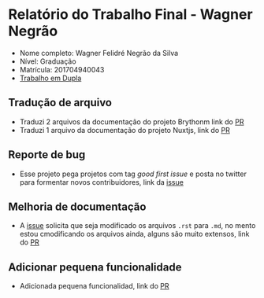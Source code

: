 # Relatório do Trabalho Final - Wagner Negrão 

* Nome completo: Wagner Felidré Negrão da Silva
* Nível: Graduação
* Matrícula: 201704940043
* [Trabalho em Dupla](https://github.com/wagnernegrao/tesl/blob/master/duplas/Dupla_RONALD_WAGNER.md)


## Tradução de arquivo
* Traduzi 2 arquivos da documentação do projeto Brythonm link do [PR](https://github.com/brython-dev/brython/pull/1152)
* Traduzi 1 arquivo da documentação do projeto Nuxtjs, link do [PR](https://github.com/nuxt/docs/pull/1474)

## Reporte de bug
* Esse projeto pega projetos com tag *good first issue* e posta no twitter para formentar novos contribuidores, link da [issue](https://github.com/arshadkazmi42/first-issues/issues/51)

## Melhoria de documentação
* A [issue](https://github.com/cookiecutter/cookiecutter/issues/1179) solicita que seja modificado os arquivos `.rst` para `.md`, no mento estou cmodificando os arquivos ainda, alguns são muito extensos, link do [PR](https://github.com/cookiecutter/cookiecutter/pull/1185)

## Adicionar pequena funcionalidade
* Adicionada pequena funcionalidad, link do [PR](https://github.com/OpenMined/PySyft/pull/2337)
